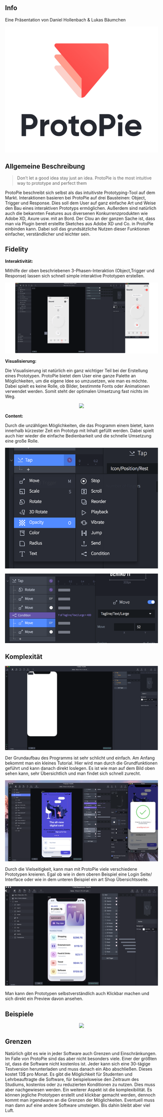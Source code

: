 ## Info

Eine Präsentation von Daniel Hollenbach & Lukas Bäumchen

<p align="center">
    <img src="./Protopie.png">
</p>

## Allgemeine Beschreibung

> Don’t let a good idea stay just an idea. ProtoPie is the most intuitive way to prototype and perfect them

ProtoPie beschreibt sich selbst als das intuitivste Prototyping-Tool auf dem Markt. Interaktionen basieren bei ProtoPie auf drei Bausteinen: Object, Trigger und Response. Dies soll dem User auf ganz einfache Art und Weise den Bau eines interaktiven Prototyps ermöglichen. Außerdem sind natürlich auch die bekannten Features aus diversenen Konkurrenzprodukten wie Adobe XD, Axure usw. mit an Bord. Der Clou an der ganzen Sache ist, dass man via Plugin bereit erstellte Sketches aus Adobe XD und Co. in ProtoPie einbinden kann. Dabei soll das grundsätzliche Nutzen dieser Funktionen einfacher, verständlicher und leichter sein.


## Fidelity

**Interaktivität:**

Mithilfe der oben beschriebenen 3-Phasen-Interaktion (Object,Trigger und Response) lassen sich schnell simple interaktive Prototypen erstellen. 

<p align="center">
  <img src="./interact.gif">
</p>


**Visualisierung:**

Die Visualisierung ist natürlich ein ganz wichtiger Teil bei der Erstellung eines Prototypen. ProtoPie bietet dem User eine ganze Palette an Möglichkeiten, um die eigene Idee so umzusetzen, wie man es möchte. Dabei spielt es keine Rolle, ob Bilder, bestimmte Fonts oder Animationen verwendet werden. Somit steht der optimalen Umsetzung fast nichts im Weg.

<p align="center">
  <img src="./visual.gif">
</p>

**Content:**

Durch die unzähligen Möglichkeiten, die das Programm einem bietet, kann innerhalb kürzester Zeit ein Prototyp mit Inhalt gefüllt werden. Dabei spielt auch hier wieder die einfache Bedienbarkeit und die schnelle Umsetzung eine große Rolle.

<p align="center">
  <img src="./content2.PNG">
</p>

<p align="center">
  <img src="./content.PNG">
</p>

## Komplexität

<p align="center">
  <img src="./komplex1.PNG">
</p>

Der Grundaufbau des Programms ist sehr schlicht und einfach. Am Anfang bekommt man ein kleines Tutorial. Hier wird man durch die Grundfunktionen geführt und kann danach direkt loslegen. Es ist wie man auf dem Bild oben sehen kann, sehr Übersichtlich und man findet sich schnell zurecht. 

<p align="center">
  <img src="./komplex2.PNG">
</p>

Durch die Vielseitigkeit, kann man mit ProtoPie viele verschiedene Prototypen kreieren. Egal ob wie in dem oberen Beispiel eine Login Seite/ Interface oder wie in dem unteren Beispiel ein art Shop Übersichtsseite.

<p align="center">
  <img src="./komplex3.PNG">
</p>

Man kann den Prototypen selbstverständlich auch Klickbar machen und sich direkt ein Preview davon ansehen. 

## Beispiele

<p align="center">
  <img src="./beispiel.gi">
</p>

## Grenzen

Natürlich gibt es wie in jeder Software auch Grenzen und Einschränkungen. Im Falle von ProtoPie sind das aber nicht besonders viele. Einer der größten ist, dass die Software nicht kostenlos ist. Jeder kann sich eine 30-tägige Testversion herunterladen und muss danach ein Abo abschließen. Dieses kostet 13$ pro Monat. Es gibt die Möglichkeit für Studenten und Lehrbeauftragte die Software, für beispielsweise den Zeitraum des Studiums, kostenlos oder zu reduzierten Konditionen zu nutzen. Dies muss aber nachgewiesen werden. Ein weiterer Aspekt ist die komplexibilität. Es können jegliche Prototypen erstellt und klickbar gemacht werden, dennoch kommt man irgendwann an die Grenzen der Möglichkeiten. Eventuell muss man dann auf eine andere Software umsteigen. Bis dahin bleibt aber viel Luft.   
